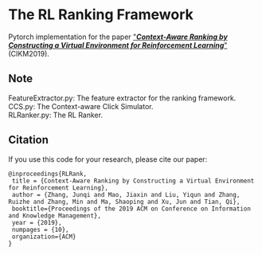 # The RL Ranking Framework
Pytorch implementation for the paper ["***Context-Aware Ranking by Constructing a Virtual Environment for Reinforcement Learning***"](http://www.thuir.cn/group/~YQLiu/publications/CIKM2019-ZhangJunqi.pdf) (CIKM2019).

## Note
FeatureExtractor.py: The feature extractor for the ranking framework.<br>
CCS.py: The Context-aware Click Simulator.<br>
RLRanker.py: The RL Ranker.

## Citation
If you use this code for your research, please cite our paper:
```
@inproceedings{RLRank,
 title = {Context-Aware Ranking by Constructing a Virtual Environment for Reinforcement Learning},
 author = {Zhang, Junqi and Mao, Jiaxin and Liu, Yiqun and Zhang, Ruizhe and Zhang, Min and Ma, Shaoping and Xu, Jun and Tian, Qi},
 booktitle={Proceedings of the 2019 ACM on Conference on Information and Knowledge Management},
 year = {2019},
 numpages = {10},
 organization={ACM}
}
```
